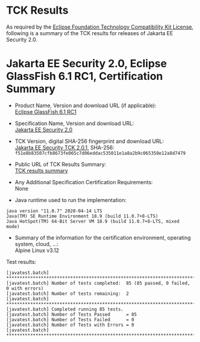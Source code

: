TCK Results
===========

As required by the
[Eclipse Foundation Technology Compatibility Kit License](https://www.eclipse.org/legal/tck.php),
following is a summary of the TCK results for releases of Jakarta EE Security 2.0.

# Jakarta EE Security 2.0, Eclipse GlassFish 6.1 RC1, Certification Summary

- Product Name, Version and download URL (if applicable): <br/>
  [Eclipse GlassFish 6.1 RC1](https://download.eclipse.org/ee4j/glassfish/glassfish-6.1.0-RC1.zip)

- Specification Name, Version and download URL: <br/>
  [Jakarta EE Security 2.0](https://jakarta.ee/specifications/security/2.0)

- TCK Version, digital SHA-256 fingerprint and download URL: <br/>
  [Jakarta EE Security TCK 2.0.1](https://download.eclipse.org/ee4j/jakartaee-tck/jakartaee9-eftl/promoted/jakarta-security-tck-2.0.1.zip), 
  SHA-256: `f51e8b83507cfb8673fe065c7d06eddac535011e1a8a2b9c065358e12a8d7479`

- Public URL of TCK Results Summary: <br/>
  [TCK results summary](./TCK-Results-6.1-RC1)

- Any Additional Specification Certification Requirements: <br/>
  None

- Java runtime used to run the implementation: <br/>
```
java version "11.0.7" 2020-04-14 LTS
Java(TM) SE Runtime Environment 18.9 (build 11.0.7+8-LTS)
Java HotSpot(TM) 64-Bit Server VM 18.9 (build 11.0.7+8-LTS, mixed mode)
```

- Summary of the information for the certification environment, operating system, cloud, ...: <br/>
  Alpine Linux v3.12

Test results:

```
[javatest.batch] ********************************************************************************
[javatest.batch] Number of tests completed:  85 (85 passed, 0 failed, 0 with errors)
[javatest.batch] Number of tests remaining:  2
[javatest.batch] ********************************************************************************
[javatest.batch] Completed running 85 tests.
[javatest.batch] Number of Tests Passed      = 85
[javatest.batch] Number of Tests Failed      = 0
[javatest.batch] Number of Tests with Errors = 0
[javatest.batch] ********************************************************************************
```
